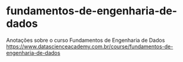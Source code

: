 # fundamentos-de-engenharia-de-dados
Anotações sobre o curso Fundamentos de Engenharia de Dados https://www.datascienceacademy.com.br/course/fundamentos-de-engenharia-de-dados
